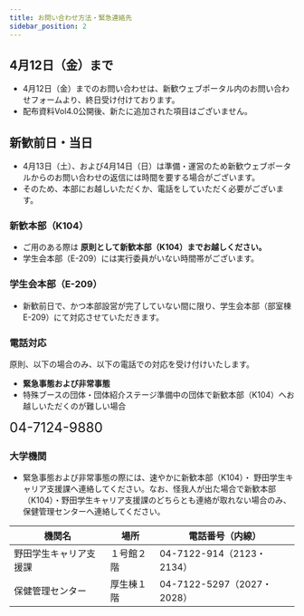 ```yaml
---
title: お問い合わせ方法・緊急連絡先
sidebar_position: 2
---
```


## 4月12日（金）まで
- 4月12日（金）までのお問い合わせは、新歓ウェブポータル内のお問い合わせフォームより、終日受け付けております。
- 配布資料Vol4.0公開後、新たに追加された項目はございません。

## 新歓前日・当日
- 4月13日（土）、および4月14日（日）は準備・運営のため新歓ウェブポータルからのお問い合わせの返信には時間を要する場合がございます。
- そのため、本部にお越しいただくか、電話をしていただく必要がございます。

### 新歓本部（K104）
- ご用のある際は **原則として新歓本部（K104）までお越しください。**
- 学生会本部（E-209）には実行委員がいない時間帯がございます。

### 学生会本部（E-209）
- 新歓前日で、かつ本部設営が完了していない間に限り、学生会本部（部室棟E-209）にて対応させていただきます。

### 電話対応
原則、以下の場合のみ、以下の電話での対応を受け付けいたします。
- **緊急事態および非常事態**
- 特殊ブースの団体・団体紹介ステージ準備中の団体で新歓本部（K104）へお越しいただくのが難しい場合

<font size="5">04-7124-9880</font>

### 大学機関
- 緊急事態および非常事態の際には、速やかに新歓本部（K104）・ 野田学生キャリア支援課へ連絡してください。なお、怪我人が出た場合で新歓本部（K104）・野田学生キャリア支援課のどちらとも連絡が取れない場合のみ、保健管理センターへ連絡してください。

| 機関名 | 場所 | 電話番号（内線） |
| -------- | -------- | -------- |
|  野田学生キャリア支援課   |１号館２階 | 04-7122-914（2123・2134）  |
| 保健管理センター | 厚生棟１階 | 04-7122-5297（2027・2028） |
